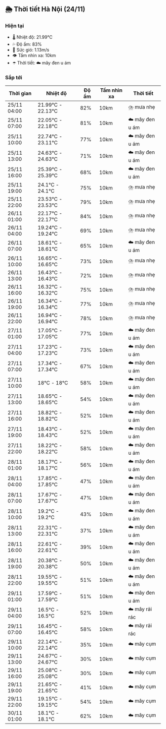 ## 🌦️ Thời tiết Hà Nội (24/11)

### Hiện tại

- 🌡️ Nhiệt độ: 21.99℃
- 💦 Độ ẩm: 83%
- 💨 Sức gió: 1.13m/s
- 👁️ Tầm nhìn xa: 10km
- ☂️ Thời tiết: ☁️ mây đen u ám

### Sắp tới

| Thời gian | Nhiệt độ | Độ ẩm | Tầm nhìn xa | Thời tiết |
| --- | --- | --- | --- | --- |
| 25/11 04:00 | 21.99℃ - 22.13℃ | 82% | 10km | ⛈️ mưa nhẹ |
| 25/11 07:00 | 22.05℃ - 22.18℃ | 81% | 10km | ☁️ mây đen u ám |
| 25/11 10:00 | 22.74℃ - 23.11℃ | 77% | 10km | ☁️ mây đen u ám |
| 25/11 13:00 | 24.63℃ - 24.63℃ | 71% | 10km | ☁️ mây đen u ám |
| 25/11 16:00 | 25.39℃ - 25.39℃ | 68% | 10km | ☁️ mây đen u ám |
| 25/11 19:00 | 24.1℃ - 24.1℃ | 75% | 10km | ⛈️ mưa nhẹ |
| 25/11 22:00 | 23.53℃ - 23.53℃ | 79% | 10km | ⛈️ mưa nhẹ |
| 26/11 01:00 | 22.17℃ - 22.17℃ | 84% | 10km | ⛈️ mưa nhẹ |
| 26/11 04:00 | 19.24℃ - 19.24℃ | 69% | 10km | ⛈️ mưa nhẹ |
| 26/11 07:00 | 18.61℃ - 18.61℃ | 65% | 10km | ☁️ mây đen u ám |
| 26/11 10:00 | 16.65℃ - 16.65℃ | 73% | 10km | ⛈️ mưa nhẹ |
| 26/11 13:00 | 16.43℃ - 16.43℃ | 72% | 10km | ⛈️ mưa nhẹ |
| 26/11 16:00 | 16.32℃ - 16.32℃ | 75% | 10km | ⛈️ mưa nhẹ |
| 26/11 19:00 | 16.34℃ - 16.34℃ | 77% | 10km | ⛈️ mưa nhẹ |
| 26/11 22:00 | 16.94℃ - 16.94℃ | 78% | 10km | ⛈️ mưa nhẹ |
| 27/11 01:00 | 17.05℃ - 17.05℃ | 77% | 10km | ☁️ mây đen u ám |
| 27/11 04:00 | 17.23℃ - 17.23℃ | 73% | 10km | ☁️ mây đen u ám |
| 27/11 07:00 | 17.34℃ - 17.34℃ | 67% | 10km | ☁️ mây đen u ám |
| 27/11 10:00 | 18℃ - 18℃ | 58% | 10km | ☁️ mây đen u ám |
| 27/11 13:00 | 18.65℃ - 18.65℃ | 54% | 10km | ☁️ mây đen u ám |
| 27/11 16:00 | 18.82℃ - 18.82℃ | 52% | 10km | ☁️ mây đen u ám |
| 27/11 19:00 | 18.43℃ - 18.43℃ | 52% | 10km | ☁️ mây đen u ám |
| 27/11 22:00 | 18.22℃ - 18.22℃ | 58% | 10km | ☁️ mây đen u ám |
| 28/11 01:00 | 18.17℃ - 18.17℃ | 56% | 10km | ☁️ mây đen u ám |
| 28/11 04:00 | 17.85℃ - 17.85℃ | 47% | 10km | ☁️ mây đen u ám |
| 28/11 07:00 | 17.67℃ - 17.67℃ | 47% | 10km | ☁️ mây đen u ám |
| 28/11 10:00 | 19.2℃ - 19.2℃ | 43% | 10km | ☁️ mây đen u ám |
| 28/11 13:00 | 22.31℃ - 22.31℃ | 37% | 10km | ☁️ mây đen u ám |
| 28/11 16:00 | 22.61℃ - 22.61℃ | 39% | 10km | ☁️ mây đen u ám |
| 28/11 19:00 | 20.38℃ - 20.38℃ | 50% | 10km | ☁️ mây đen u ám |
| 28/11 22:00 | 19.55℃ - 19.55℃ | 51% | 10km | ☁️ mây đen u ám |
| 29/11 01:00 | 17.59℃ - 17.59℃ | 51% | 10km | ☁️ mây đen u ám |
| 29/11 04:00 | 16.5℃ - 16.5℃ | 52% | 10km | ☁️ mây rải rác |
| 29/11 07:00 | 16.45℃ - 16.45℃ | 58% | 10km | ☁️ mây rải rác |
| 29/11 10:00 | 22.14℃ - 22.14℃ | 35% | 10km | ☁️ mây cụm |
| 29/11 13:00 | 24.67℃ - 24.67℃ | 30% | 10km | ☁️ mây cụm |
| 29/11 16:00 | 25.08℃ - 25.08℃ | 30% | 10km | ☁️ mây cụm |
| 29/11 19:00 | 21.65℃ - 21.65℃ | 41% | 10km | ☁️ mây cụm |
| 29/11 22:00 | 19.15℃ - 19.15℃ | 54% | 10km | ☁️ mây cụm |
| 30/11 01:00 | 18.1℃ - 18.1℃ | 62% | 10km | ☁️ mây cụm |
